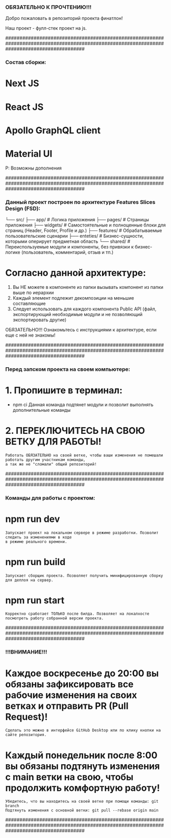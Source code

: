 ### ОБЯЗАТЕЛЬНО К ПРОЧТЕНИЮ!!! ###

Добро пожаловать в репозиторий проекта финатлон!

Наш проект - фулл-стек проект на js.

############################################################################################################################################

###     Состав сборки:   ###

# Next JS
# React JS
# Apollo GraphQL client
# Material UI
P: Возможны дополнения

############################################################################################################################################




### Данный проект построен по архитектуре Features Slices Design (FSD):

└── src/
    ├── app/            # Логика приложения
    ├── pages/          # Страницы приложения
    ├── widgets/        # Самостоятельные и полноценные блоки для страниц (Header, Footer, Profile и др.)
    ├── features/       # Обрабатываемые пользовательские сценарии
    ├── enteties/       # Бизнес-сущности, которыми оперирует предметная область
    └── shared/         # Переиспользуемые модули и компоненты, без привязки к бизнес-логике (пользователь, комментарий, отзыв и тп.)

# Согласно данной архитектуре:
1. Вы НЕ можете в компоненте из папки вызывать компонент из папки выше по иерархии
2. Каждый элемент подлежит декомпозиции на меньшие составляющие
3. Следует использовать для каждого компонента Public API (файл, экспортирующий необходимые модули и не позволяющий экспортировать другие)

ОБЯЗАТЕЛЬНО!!! Ознакомьтесь с инструкциями к архитектуре, если еще с ней не знакомы!

############################################################################################################################################



### Перед запском проекта на своем компьютере:

# 1. Пропишите в терминал:
   -    npm ci
    Данная команда подтянет модули и позволит выполнять дополнительные команды

# 2. ПЕРЕКЛЮЧИТЕСЬ НА СВОЮ ВЕТКУ ДЛЯ РАБОТЫ!
    Работать ОБЯЗАТЕЛЬНО на своей ветке, чтобы ваши изменения не помешали работать другим участникам команды,
    а так же не "сломали" общий репозиторий!

############################################################################################################################################



### Команды для работы с проектом:

# npm run dev
    Запускает проект на локальном сервере в режиме разработки. Позволит следить за изменениями в коде
    в режиме реального времени.

# npm run build
    Запускает сборщик проекта. Позволяет получить минифицированную сборку для деплоя на сервер.

# npm run start 
    Корректно сработает ТОЛЬКО после билда. Позволяет на локалхосте посмотреть работу собранной версии проекта.

############################################################################################################################################



### !!!ВНИМАНИЕ!!! ###
# Каждое воскресенье до 20:00 вы обязаны зафиксировать все рабочие изменения на своих ветках и отправить PR (Pull Request)!
    Сделать это можно в интерфейсе GitHub Desktop или по клику кнопки на сайте репозитория.

# Каждый понедельник после 8:00 вы обязаны подтянуть изменения с main ветки на свою, чтобы продолжить комфортную работу!
    Убедитесь, что вы находитесь на своей ветке при помощи команды: git branch
    Подтянуть изменения с основной ветки: git pull --rebase origin main

############################################################################################################################################